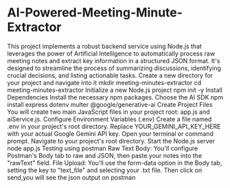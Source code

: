 # AI-Powered-Meeting-Minute-Extractor
This project implements a robust backend service using Node.js that leverages the power of Artificial Intelligence to automatically process raw meeting notes and extract key information in a structured JSON format. It's designed to streamline the process of summarizing discussions, identifying crucial decisions, and listing actionable tasks.
Create a new directory for your project and navigate into it
mkdir meeting-minutes-extractor
cd meeting-minutes-extractor
Initialize a new Node.js project
npm init -y
Install Dependencies
Install the necessary npm packages. Choose the AI SDK
npm install express dotenv multer @google/generative-ai
Create Project Files
You will create two main JavaScript files in your project root: app.js and aiService.js.
Configure Environment Variables (.env)
Create a file named .env in your project's root directory. Replace YOUR_GEMINI_API_KEY_HERE with your actual Google Gemini API key.
Open your terminal or command prompt.
Navigate to your project's root directory.
Start the Node.js server
node app.js
Testing using postman
Raw Text Body: You'll configure Postman's Body tab to raw and JSON, then paste your notes into the "rawText" field.
File Upload: You'll use the form-data option in the Body tab, setting the key to "text_file" and selecting your .txt file.
Then click on send,you will see the json output on postman

